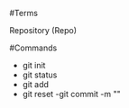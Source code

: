 #Terms

Repository (Repo)

#Commands

- git init
- git status
- git add 
- git reset
-git commit -m ""